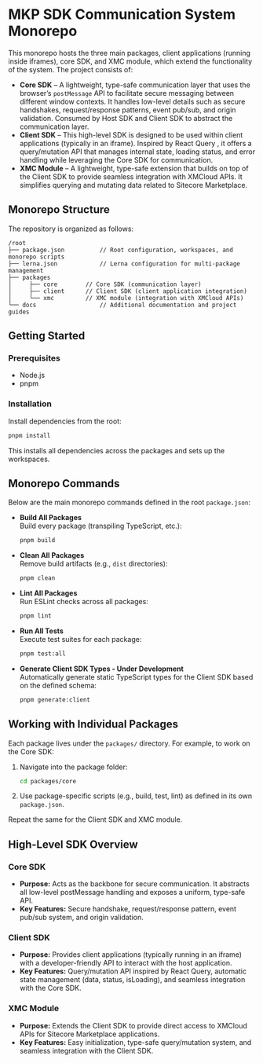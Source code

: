 # MKP SDK Communication System Monorepo

This monorepo hosts the three main packages, client applications (running inside iframes), core SDK, and XMC module, which extend the functionality of the system. The project consists of:

- **Core SDK** – A lightweight, type-safe communication layer that uses the browser’s `postMessage` API to facilitate secure messaging between different window contexts. It handles low-level details such as secure handshakes, request/response patterns, event pub/sub, and origin validation. Consumed by Host SDK and Client SDK to abstract the communication layer.
- **Client SDK** – This high-level SDK is designed to be used within client applications (typically in an iframe). Inspired by React Query , it offers a query/mutation API that manages internal state, loading status, and error handling while leveraging the Core SDK for communication.
- **XMC Module** – A lightweight, type-safe extension that builds on top of the Client SDK to provide seamless integration with XMCloud APIs. It simplifies querying and mutating data related to Sitecore Marketplace.

## Monorepo Structure

The repository is organized as follows:

```
/root
├── package.json          // Root configuration, workspaces, and monorepo scripts
├── lerna.json            // Lerna configuration for multi-package management
├── packages
│     ├── core        // Core SDK (communication layer)
│     ├── client      // Client SDK (client application integration)
│     └── xmc         // XMC module (integration with XMCloud APIs)
└── docs                  // Additional documentation and project guides
```

## Getting Started

### Prerequisites

- Node.js
- pnpm

### Installation

Install dependencies from the root:

```bash
pnpm install
```

This installs all dependencies across the packages and sets up the workspaces.

## Monorepo Commands

Below are the main monorepo commands defined in the root `package.json`:

- **Build All Packages**  
  Build every package (transpiling TypeScript, etc.):

  ```bash
  pnpm build
  ```

- **Clean All Packages**  
  Remove build artifacts (e.g., `dist` directories):

  ```bash
  pnpm clean
  ```

- **Lint All Packages**  
  Run ESLint checks across all packages:

  ```bash
  pnpm lint
  ```

- **Run All Tests**  
  Execute test suites for each package:

  ```bash
  pnpm test:all
  ```

- **Generate Client SDK Types - Under Development**  
  Automatically generate static TypeScript types for the Client SDK based on the defined schema:

  ```bash
  pnpm generate:client
  ```

## Working with Individual Packages

Each package lives under the `packages/` directory. For example, to work on the Core SDK:

1. Navigate into the package folder:
   ```bash
   cd packages/core
   ```
2. Use package-specific scripts (e.g., build, test, lint) as defined in its own `package.json`.

Repeat the same for the Client SDK and XMC module.

## High-Level SDK Overview

### Core SDK
- **Purpose:** Acts as the backbone for secure communication. It abstracts all low-level postMessage handling and exposes a uniform, type-safe API.
- **Key Features:** Secure handshake, request/response pattern, event pub/sub system, and origin validation.

### Client SDK
- **Purpose:** Provides client applications (typically running in an iframe) with a developer-friendly API to interact with the host application.
- **Key Features:** Query/mutation API inspired by React Query, automatic state management (data, status, isLoading), and seamless integration with the Core SDK.

### XMC Module
- **Purpose:** Extends the Client SDK to provide direct access to XMCloud APIs for Sitecore Marketplace applications.
- **Key Features:** Easy initialization, type-safe query/mutation system, and seamless integration with the Client SDK.
